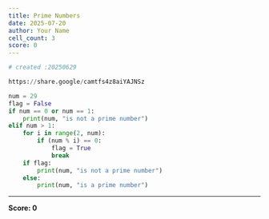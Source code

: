 ```yaml
---
title: Prime Numbers
date: 2025-07-20
author: Your Name
cell_count: 3
score: 0
---
```


```python
# created :20250629
```


```python
https://share.google/camtfs4z8aiYAJNSz
```


```python
num = 29
flag = False
if num == 0 or num == 1:
    print(num, "is not a prime number")
elif num > 1:
    for i in range(2, num):
        if (num % i) == 0:
            flag = True
            break
    if flag:
        print(num, "is not a prime number")
    else:
        print(num, "is a prime number")
```


---
**Score: 0**